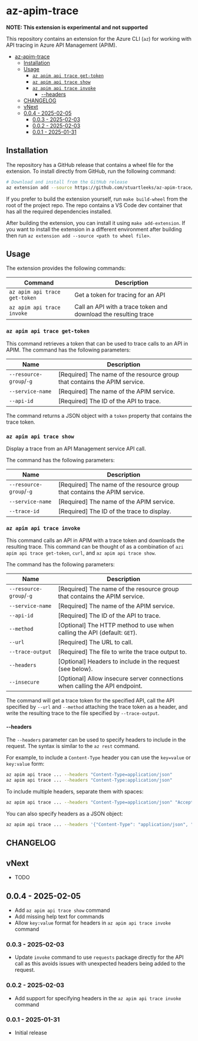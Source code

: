 # az-apim-trace

**NOTE: This extension is experimental and not supported**

This repository contains an extension for the Azure CLI (`az`) for working with API tracing in Azure API Management (APIM).

- [az-apim-trace](#az-apim-trace)
	- [Installation](#installation)
	- [Usage](#usage)
		- [`az apim api trace get-token`](#az-apim-api-trace-get-token)
		- [`az apim api trace show`](#az-apim-api-trace-show)
		- [`az apim api trace invoke`](#az-apim-api-trace-invoke)
			- [--headers](#--headers)
	- [CHANGELOG](#changelog)
	- [vNext](#vnext)
	- [0.0.4 - 2025-02-05](#004---2025-02-05)
		- [0.0.3 - 2025-02-03](#003---2025-02-03)
		- [0.0.2 - 2025-02-03](#002---2025-02-03)
		- [0.0.1 - 2025-01-31](#001---2025-01-31)


## Installation

The repository has a GitHub release that contains a wheel file for the extension.
To install directly from GitHub, run the following command:

```bash
# Download and install from the GitHub release
az extension add --source https://github.com/stuartleeks/az-apim-trace/releases/download/v0.0.3/apim_trace-0.0.3-py2.py3-none-any.whl --upgrade
```

If you prefer to build the extension yourself, run `make build-wheel` from the root of the project repo.
The repo contains a VS Code dev container that has all the required dependencies installed.

After building the extension, you can install it using `make add-extension`.
If you want to install the extension in a different environment after building then run `az extension add --source <path to wheel file>`.

## Usage

The extension provides the following commands:

| Command                       | Description                                                     |
| ----------------------------- | --------------------------------------------------------------- |
| `az apim api trace get-token` | Get a token for tracing for an API                              |
| `az apim api trace invoke`    | Call an API with a trace token and download the resulting trace |

### `az apim api trace get-token`

This command retrieves a token that can be used to trace calls to an API in APIM.
The command has the following parameters:

| Name                    | Description                                                               |
| ----------------------- | ------------------------------------------------------------------------- |
| `--resource-group`/`-g` | [Required] The name of the resource group that contains the APIM service. |
| `--service-name`        | [Required] The name of the APIM service.                                  |
| `--api-id`              | [Required] The ID of the API to trace.                                    |

The command returns a JSON object with a `token` property that contains the trace token.

### `az apim api trace show`

Display a trace from an API Management service API call.

The command has the following parameters:

| Name                    | Description                                                               |
| ----------------------- | ------------------------------------------------------------------------- |
| `--resource-group`/`-g` | [Required] The name of the resource group that contains the APIM service. |
| `--service-name`        | [Required] The name of the APIM service.                                  |
| `--trace-id`            | [Required] The ID of the trace to display.                                |

### `az apim api trace invoke`

This command calls an API in APIM with a trace token and downloads the resulting trace.
This command can be thought of as a combination of `azi apim api trace get-token`, `curl`, and `az apim api trace show`.

The command has the following parameters:

| Name                    | Description                                                                 |
| ----------------------- | --------------------------------------------------------------------------- |
| `--resource-group`/`-g` | [Required] The name of the resource group that contains the APIM service.   |
| `--service-name`        | [Required] The name of the APIM service.                                    |
| `--api-id`              | [Required] The ID of the API to trace.                                      |
| `--method`              | [Optional] The HTTP method to use when calling the API (default: `GET`).    |
| `--url`                 | [Required] The URL to call.                                                 |
| `--trace-output`        | [Required] The file to write the trace output to.                           |
| `--headers`             | [Optional] Headers to include in the request (see below).                   |
| `--insecure`            | [Optional] Allow insecure server connections when calling the API endpoint. |

The command will get a trace token for the specified API, call the API specified by `--url` and `--method` attaching the trace token as a header, and write the resulting trace to the file specified by `--trace-output`.

#### --headers

The `--headers` parameter can be used to specify headers to include in the request.
The syntax is similar to the `az rest` command.

For example, to include a `Content-Type` header you can use the `key=value` or `key:value` form:

```bash
az apim api trace ... --headers "Content-Type=application/json"
az apim api trace ... --headers "Content-Type:application/json"
```

To include multiple headers, separate them with spaces:

```bash
az apim api trace ... --headers "Content-Type=application/json" "Accept=application/json"
```

You can also specify headers as a JSON object:

```bash
az apim api trace ... --headers '{"Content-Type": "application/json", "Accept": "application/json"}'
```

## CHANGELOG

## vNext

- TODO

## 0.0.4 - 2025-02-05

- Add `az apim api trace show` command
- Add missing help text for commands
- Allow `key:value` format for headers in `az apim api trace invoke` command

### 0.0.3 - 2025-02-03

- Update `invoke` command to use `requests` package directly for the API call as this avoids issues with unexpected headers being added to the request.

### 0.0.2 - 2025-02-03

- Add support for specifying headers in the `az apim api trace invoke` command

### 0.0.1 - 2025-01-31

- Initial release


